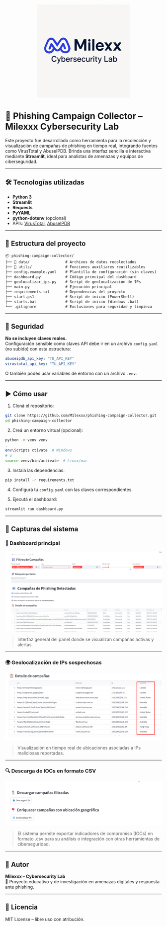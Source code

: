 
<p align="center">
  <img src="https://github.com/M1lexxx/phishing-campaign-collector/raw/main/logo-milexx.jpeg" alt="Milexx Cybersecurity Lab" width="300"/>
</p>

# 📧 Phishing Campaign Collector – Milexxx Cybersecurity Lab

Este proyecto fue desarrollado como herramienta para la recolección y visualización de campañas de phishing en tiempo real, integrando fuentes como VirusTotal y AbuseIPDB. Brinda una interfaz sencilla e interactiva mediante **Streamlit**, ideal para analistas de amenazas y equipos de ciberseguridad.

---

## 🛠️ Tecnologías utilizadas

- **Python 3**
- **Streamlit**
- **Requests**
- **PyYAML**
- **python-dotenv** (opcional)
- APIs: [VirusTotal](https://www.virustotal.com/), [AbuseIPDB](https://www.abuseipdb.com/)

---

## 📁 Estructura del proyecto

```
📦 phishing-campaign-collector/
├── 📂 data/                # Archivos de datos recolectados
├── 📂 utils/               # Funciones auxiliares reutilizables
├── config.example.yaml    # Plantilla de configuración (sin claves)
├── dashboard.py           # Código principal del dashboard
├── geolocalizar_ips.py    # Script de geolocalización de IPs
├── main.py                # Ejecución principal
├── requirements.txt       # Dependencias del proyecto
├── start.ps1              # Script de inicio (PowerShell)
├── starts.bat             # Script de inicio (Windows .bat)
└── .gitignore             # Exclusiones para seguridad y limpieza
```

---

## 🔐 Seguridad

**No se incluyen claves reales.**  
Configuración sensible como claves API debe ir en un archivo `config.yaml` (no subido) con esta estructura:

```yaml
abuseipdb_api_key: "TU_API_KEY"
virustotal_api_key: "TU_API_KEY"
```

O también podés usar variables de entorno con un archivo `.env`.

---

## ▶️ Cómo usar

1. Cloná el repositorio:
```bash
git clone https://github.com/M1lexxx/phishing-campaign-collector.git
cd phishing-campaign-collector
```

2. Creá un entorno virtual (opcional):
```bash
python -m venv venv
.
env\Scripts ctivate  # Windows
# o
source venv/bin/activate  # Linux/mac
```

3. Instalá las dependencias:
```bash
pip install -r requirements.txt
```

4. Configurá tu `config.yaml` con las claves correspondientes.

5. Ejecutá el dashboard:
```bash
streamlit run dashboard.py
```
---

## 📸 Capturas del sistema

### 🧠 Dashboard principal

![Dashboard en ejecución](https://github.com/M1lexxx/phishing-campaign-collector/raw/main/screenshot-dashboard.jpg)

> Interfaz general del panel donde se visualizan campañas activas y alertas.

---

### 🌍 Geolocalización de IPs sospechosas

![IPs geolocalizadas](https://github.com/M1lexxx/phishing-campaign-collector/raw/main/screenshot-geolocalizacion.jpg)

> Visualización en tiempo real de ubicaciones asociadas a IPs maliciosas reportadas.

---

### 🔍 Descarga de IOCs en formato CSV

![Consulta API](https://github.com/M1lexxx/phishing-campaign-collector/raw/main/screenshot-csv.jpg)

> El sistema permite exportar indicadores de compromiso (IOCs) en formato .csv para su análisis o integración con otras herramientas de ciberseguridad.

---

## 👤 Autor

**Milexxx – Cybersecurity Lab**  
🔎 Proyecto educativo y de investigación en amenazas digitales y respuesta ante phishing.

---

## 📄 Licencia

MIT License – libre uso con atribución.
